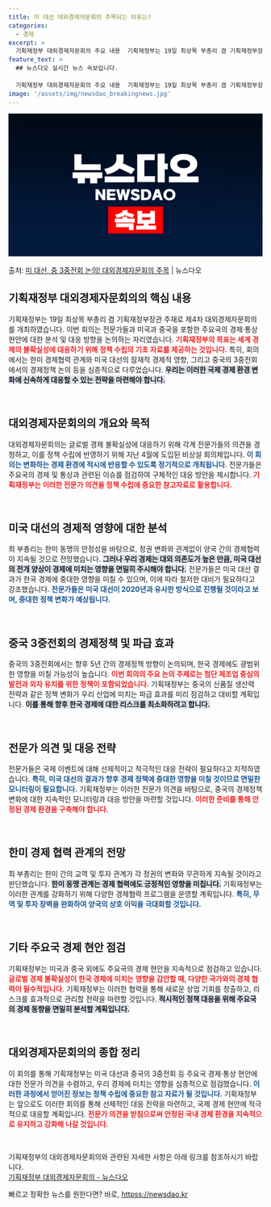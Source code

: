 ```yaml
---
title: 미 대선 대외경제자문회의 주목되는 이유는?
categories:
  - 경제
excerpt: >
  기획재정부 대외경제자문회의 주요 내용  기획재정부는 19일 최상목 부총리 겸 기획재정부장관 주재로 제4차 대…
feature_text: >
  ## 뉴스다오 실시간 뉴스 속보입니다.

  기획재정부 대외경제자문회의 주요 내용  기획재정부는 19일 최상목 부총리 겸 기획재정부장관 주재로 제4차 대…
image: '/assets/img/newsdao_breakingnews.jpg'
---
```


![뉴스다오 속보](/assets/img/newsdao_breakingnews.jpg)

<p>출처: <a href="httpss://newsdao.kr/4934" rel="dofollow">미 대선, 중 3중전회 논의! 대외경제자문회의 주목</a> | 뉴스다오</p>

<h2 data-ke-size="size26">기획재정부 대외경제자문회의의 핵심 내용</h2>

<p data-ke-size="size16">기획재정부는 19일 최상목 부총리 겸 기획재정부장관 주재로 제4차 대외경제자문회의를 개최하였습니다. 이번 회의는 전문가들과 미국과 중국을 포함한 주요국의 경제·통상 현안에 대한 분석 및 대응 방향을 논의하는 자리였습니다. <b><span style="color: #ee2323;">기획재정부의 목표는 세계 경제의 불확실성에 대응하기 위해 정책 수립의 기초 자료를 제공하는 것입니다.</span></b> 특히, 회의에서는 한미 경제협력 관계와 미국 대선의 잠재적 경제적 영향, 그리고 중국의 3중전회에서의 경제정책 논의 등을 심층적으로 다루었습니다. <b><span style="background-color: #21538527;">우리는 이러한 국제 경제 환경 변화에 신속하게 대응할 수 있는 전략을 마련해야 합니다.</span></b></p>

<p data-ke-size="size16">&nbsp;</p>

<h2 data-ke-size="size26">대외경제자문회의의 개요와 목적</h2>

<p data-ke-size="size16">대외경제자문회의는 글로벌 경제 불확실성에 대응하기 위해 각계 전문가들의 의견을 경청하고, 이를 정책 수립에 반영하기 위해 지난 4월에 도입된 비상설 회의체입니다. <b><span style="color: #1a5490;">이 회의는 변화하는 경제 환경에 적시에 반응할 수 있도록 정기적으로 개최됩니다.</span></b> 전문가들은 주요국의 경제 및 통상과 관련된 이슈를 점검하여 구체적인 대응 방안을 제시합니다. <b><span style="color: #ee2323;">기획재정부는 이러한 전문가 의견을 정책 수립에 중요한 참고자료로 활용합니다.</span></b></p>

<p data-ke-size="size16">&nbsp;</p>

<h2 data-ke-size="size26">미국 대선의 경제적 영향에 대한 분석</h2>

<p data-ke-size="size16">최 부총리는 한미 동맹의 안정성을 바탕으로, 정권 변화와 관계없이 양국 간의 경제협력이 지속될 것으로 전망했습니다. <b><span style="background-color: #21538527;">그러나 우리 경제는 대외 의존도가 높은 만큼, 미국 대선의 전개 양상이 경제에 미치는 영향을 면밀히 주시해야 합니다.</span></b> 전문가들은 미국 대선 결과가 한국 경제에 중대한 영향을 미칠 수 있으며, 이에 따라 철저한 대비가 필요하다고 강조했습니다. <b><span style="color: #1a5490;">전문가들은 미국 대선이 2020년과 유사한 방식으로 진행될 것이라고 보며, 중대한 정책 변화가 예상됩니다.</span></b></p>

<p data-ke-size="size16">&nbsp;</p>

<h2 data-ke-size="size26">중국 3중전회의 경제정책 및 파급 효과</h2>

<p data-ke-size="size16">중국의 3중전회에서는 향후 5년 간의 경제정책 방향이 논의되며, 한국 경제에도 광범위한 영향을 미칠 가능성이 높습니다. <b><span style="color: #ee2323;">이번 회의의 주요 논의 주제로는 첨단 제조업 중심의 발전과 외자 유치를 위한 정책이 포함되었습니다.</span></b> 기획재정부는 중국의 신품질 생산력 전략과 같은 정책 변화가 우리 산업에 미치는 파급 효과를 미리 점검하고 대비할 계획입니다. <b><span style="background-color: #21538527;">이를 통해 향후 한국 경제에 대한 리스크를 최소화하려고 합니다.</span></b></p>

<p data-ke-size="size16">&nbsp;</p>

<h2 data-ke-size="size26">전문가 의견 및 대응 전략</h2>

<p data-ke-size="size16">전문가들은 국제 이벤트에 대해 선제적이고 적극적인 대응 전략이 필요하다고 지적하였습니다. <b><span style="color: #1a5490;">특히, 미국 대선의 결과가 향후 경제 정책에 중대한 영향을 미칠 것이므로 면밀한 모니터링이 필요합니다.</span></b> 기획재정부는 이러한 전문가 의견을 바탕으로, 중국의 경제정책 변화에 대한 지속적인 모니터링과 대응 방안을 마련할 것입니다. <b><span style="color: #ee2323;">이러한 준비를 통해 안정된 경제 환경을 구축해야 합니다.</span></b></p>

<p data-ke-size="size16">&nbsp;</p>

<h2 data-ke-size="size26">한미 경제 협력 관계의 전망</h2>

<p data-ke-size="size16">최 부총리는 한미 간의 교역 및 투자 관계가 각 정권의 변화와 무관하게 지속될 것이라고 판단했습니다. <b><span style="background-color: #21538527;">한미 동맹 관계는 경제 협력에도 긍정적인 영향을 미칩니다.</span></b> 기획재정부는 이러한 관계를 강화하기 위해 다양한 경제협력 프로그램을 운영할 계획입니다. <b><span style="color: #1a5490;">특히, 무역 및 투자 장벽을 완화하여 양국의 상호 이익을 극대화할 것입니다.</span></b></p>

<p data-ke-size="size16">&nbsp;</p>

<h2 data-ke-size="size26">기타 주요국 경제 현안 점검</h2>

<p data-ke-size="size16">기획재정부는 미국과 중국 외에도 주요국의 경제 현안을 지속적으로 점검하고 있습니다. <b><span style="color: #ee2323;">글로벌 경제 불확실성이 한국 경제에 미치는 영향을 감안할 때, 다양한 국가와의 경제 협력이 필수적입니다.</span></b> 기획재정부는 이러한 협력을 통해 새로운 상업 기회를 창출하고, 리스크를 효과적으로 관리할 전략을 마련할 것입니다. <b><span style="background-color: #21538527;">적시적인 정책 대응을 위해 주요국의 경제 동향을 면밀히 분석할 계획입니다.</span></b></p>

<p data-ke-size="size16">&nbsp;</p>

<h2 data-ke-size="size26">대외경제자문회의의 종합 정리</h2>

<p data-ke-size="size16">이 회의를 통해 기획재정부는 미국 대선과 중국의 3중전회 등 주요국 경제·통상 현안에 대한 전문가 의견을 수렴하고, 우리 경제에 미치는 영향을 심층적으로 점검했습니다. <b><span style="color: #1a5490;">이러한 과정에서 얻어진 정보는 정책 수립에 중요한 참고 자료가 될 것입니다.</span></b> 기획재정부는 앞으로도 이러한 회의를 통해 선제적인 대응 전략을 마련하고, 국제 경제 현안에 적극적으로 대응할 계획입니다. <b><span style="color: #ee2323;">전문가 의견을 받침으로써 안정된 국내 경제 환경을 지속적으로 유지하고 강화해 나갈 것입니다.</span></b></p>

<p data-ke-size="size16">&nbsp;</p>

기획재정부의 대외경제자문회의와 관련된 자세한 사항은 아래 링크를 참조하시기 바랍니다.  
<a href="httpss://newsdao.kr/4934" target="_blank">기획재정부 대외경제자문회의 - 뉴스다오</a> 

빠르고 정확한 뉴스를 원한다면? 바로, <a href="httpss://newsdao.kr" rel="dofollow">httpss://newsdao.kr</a>


